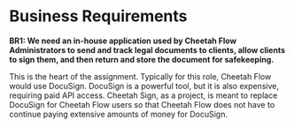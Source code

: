 # Business Requirements

**BR1: We need an in-house application used by Cheetah Flow Administrators to send and track legal documents to clients, allow 
clients to sign them, and then return and store the document for safekeeping.**

This is the heart of the assignment. Typically for this role, Cheetah Flow would use DocuSign.
DocuSign is a powerful tool, but it is also expensive, requiring paid API access. Cheetah Sign, as a project, is meant
to replace DocuSign for Cheetah Flow users so that Cheetah Flow does not have to 
continue paying extensive amounts of money for DocuSign.